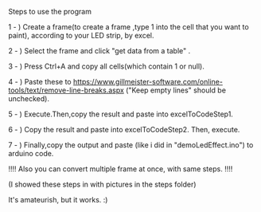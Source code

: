 Steps to use the program

1 - ) Create a frame(to create a frame ,type 1 into the cell that you want to paint), according to your LED strip, by excel. 

2 - ) Select the frame and click "get data from a table" .

3 - ) Press Ctrl+A and copy all cells(which contain 1 or null).

4 - ) Paste these to https://www.gillmeister-software.com/online-tools/text/remove-line-breaks.aspx ("Keep empty lines" should be unchecked).

5 - ) Execute.Then,copy the result and paste into excelToCodeStep1.

6 - ) Copy the result and paste into excelToCodeStep2. Then, execute.

7 - ) Finally,copy the output and paste (like i did in "demoLedEffect.ino") to arduino code.

!!!! Also you can convert multiple frame at once, with same steps. !!!!

(I showed these steps in with pictures in the steps folder)

It's amateurish, but it works.  :)
